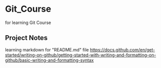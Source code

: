 # Git_Course
for learning Git Course

## Project Notes
learning markdown for "README.md" file
https://docs.github.com/en/get-started/writing-on-github/getting-started-with-writing-and-formatting-on-github/basic-writing-and-formatting-syntax

